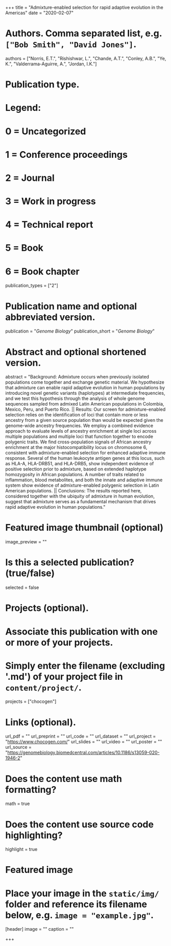 +++
title = "Admixture-enabled selection for rapid adaptive evolution in the Americas"
date = "2020-02-07"

# Authors. Comma separated list, e.g. `["Bob Smith", "David Jones"]`.
authors = ["Norris, E.T.", "Rishishwar, L.", "Chande, A.T.", "Conley, A.B.", "Ye, K.", "Valderrama-Aguirre, A.", "Jordan, I.K."]
# Publication type.
# Legend:
# 0 = Uncategorized
# 1 = Conference proceedings
# 2 = Journal
# 3 = Work in progress
# 4 = Technical report
# 5 = Book
# 6 = Book chapter
publication_types = ["2"]

# Publication name and optional abbreviated version.
publication = "*Genome Biology*"
publication_short = "*Genome Biology*"

# Abstract and optional shortened version.
abstract = "Background: Admixture occurs when previously isolated populations come together and exchange genetic material. We hypothesize that admixture can enable rapid adaptive evolution in human populations by introducing novel genetic variants (haplotypes) at intermediate frequencies, and we test this hypothesis through the analysis of whole genome sequences sampled from admixed Latin American populations in Colombia, Mexico, Peru, and Puerto Rico. || Results: Our screen for admixture-enabled selection relies on the identification of loci that contain more or less ancestry from a given source population than would be expected given the genome-wide ancestry frequencies. We employ a combined evidence approach to evaluate levels of ancestry enrichment at single loci across multiple populations and multiple loci that function together to encode polygenic traits. We find cross-population signals of African ancestry enrichment at the major histocompatibility locus on chromosome 6, consistent with admixture-enabled selection for enhanced adaptive immune response. Several of the human leukocyte antigen genes at this locus, such as HLA-A, HLA-DRB51, and HLA-DRB5, show independent evidence of positive selection prior to admixture, based on extended haplotype homozygosity in African populations. A number of traits related to inflammation, blood metabolites, and both the innate and adaptive immune system show evidence of admixture-enabled polygenic selection in Latin American populations. || Conclusions: The results reported here, considered together with the ubiquity of admixture in human evolution, suggest that admixture serves as a fundamental mechanism that drives rapid adaptive evolution in human populations."

# Featured image thumbnail (optional)
image_preview = ""

# Is this a selected publication? (true/false)
selected = false

# Projects (optional).
#   Associate this publication with one or more of your projects.
#   Simply enter the filename (excluding '.md') of your project file in `content/project/`.
projects = ["chocogen"]

# Links (optional).
url_pdf = ""
url_preprint = ""
url_code = ""
url_dataset = ""
url_project = "https://www.chocogen.com/"
url_slides = ""
url_video = ""
url_poster = ""
url_source = "https://genomebiology.biomedcentral.com/articles/10.1186/s13059-020-1946-2"

# Does the content use math formatting?
math = true

# Does the content use source code highlighting?
highlight = true

# Featured image
# Place your image in the `static/img/` folder and reference its filename below, e.g. `image = "example.jpg"`.
[header]
image = ""
caption = ""

+++

